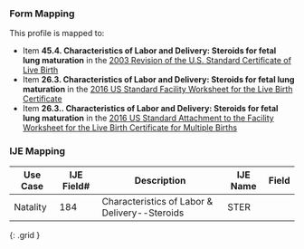 ### Form Mapping
This profile is mapped to:
 * Item **45.4. Characteristics of Labor and Delivery: Steroids for fetal lung maturation** in the [2003 Revision of the U.S. Standard Certificate of Live Birth](https://www.cdc.gov/nchs/data/dvs/birth11-03final-ACC.pdf)
 * Item **26.3. Characteristics of Labor and Delivery: Steroids for fetal lung maturation** in the [2016 US Standard Facility Worksheet for the Live Birth Certificate](https://www.cdc.gov/nchs/data/dvs/facility-worksheet-2016-508.pdf)
 * Item **26.3.. Characteristics of Labor and Delivery: Steroids for fetal lung maturation** in the [2016 US Standard Attachment to the Facility Worksheet for the Live Birth Certificate for Multiple Births](https://www.cdc.gov/nchs/data/dvs/multiple-births-worksheet-2016.pdf)

### IJE Mapping

| **Use Case** | **IJE Field#** | **Description** | **IJE Name** | **Field** |
| ------------ | -------------- | --------------- | ------------ | --------- |
| Natality | 184 | Characteristics of Labor & Delivery--Steroids | STER |  |
{: .grid }
